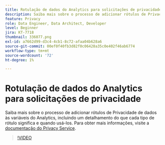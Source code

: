 ```yaml
---
title: Rotulação de dados do Analytics para solicitações de privacidade
description: Saiba mais sobre o processo de adicionar rótulos de Privacidade de dados às variáveis do Analytics, incluindo um detalhamento do que cada tipo de rótulo significa e quando usá-los.
feature: Privacy
role: Data Engineer, Data Architect, Developer
level: Beginner
jira: KT-7718
thumbnail: 336077.png
exl-id: a7662d99-d3c4-4cb1-8c72-afaa04b628a6
source-git-commit: 00ef0f40fb3d82f0c06428a35c0e402f46ab6774
workflow-type: tm+mt
source-wordcount: '72'
ht-degree: 1%

---
```


# Rotulação de dados do Analytics para solicitações de privacidade

Saiba mais sobre o processo de adicionar rótulos de Privacidade de dados às variáveis do Analytics, incluindo um detalhamento do que cada tipo de rótulo significa e quando usá-los. Para obter mais informações, visite a [documentação do Privacy Service](https://experienceleague.adobe.com/docs/experience-platform/privacy/home.html?lang=pt-BR).

>[!VIDEO](https://video.tv.adobe.com/v/336077?learn=on)
